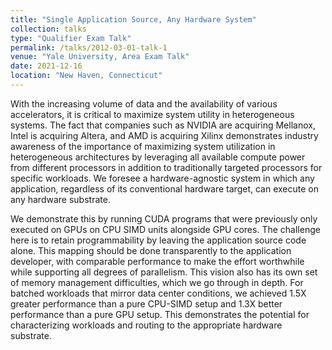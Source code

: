 ```yaml
---
title: "Single Application Source, Any Hardware System"
collection: talks
type: "Qualifier Exam Talk"
permalink: /talks/2012-03-01-talk-1
venue: "Yale University, Area Exam Talk"
date: 2021-12-16
location: "New Haven, Connecticut"
---
```

With the increasing volume of data and the availability of various accelerators, it is critical to maximize system utility in heterogeneous systems. The fact that companies such as NVIDIA are acquiring Mellanox, Intel is acquiring Altera, and AMD is acquiring Xilinx demonstrates industry awareness of the importance of maximizing system utilization in heterogeneous architectures by leveraging all available compute power from different processors in addition to traditionally targeted processors for specific workloads.
We foresee a hardware-agnostic system in which any application, regardless of its conventional hardware target, can execute on any hardware substrate. 

We demonstrate this by running CUDA programs that were previously only executed on GPUs on CPU SIMD units alongside GPU cores.
The challenge here is to retain programmability by leaving the application source code alone. This mapping should be done transparently to the application developer, with comparable performance to make the effort worthwhile while supporting all degrees of parallelism. This vision also has its own set of memory management difficulties, which we go through in depth. For batched workloads that mirror data center conditions, we achieved 1.5X greater performance than a pure CPU-SIMD  setup and 1.3X better performance than a pure GPU setup. This demonstrates the potential for characterizing workloads and routing to the appropriate hardware substrate. 


